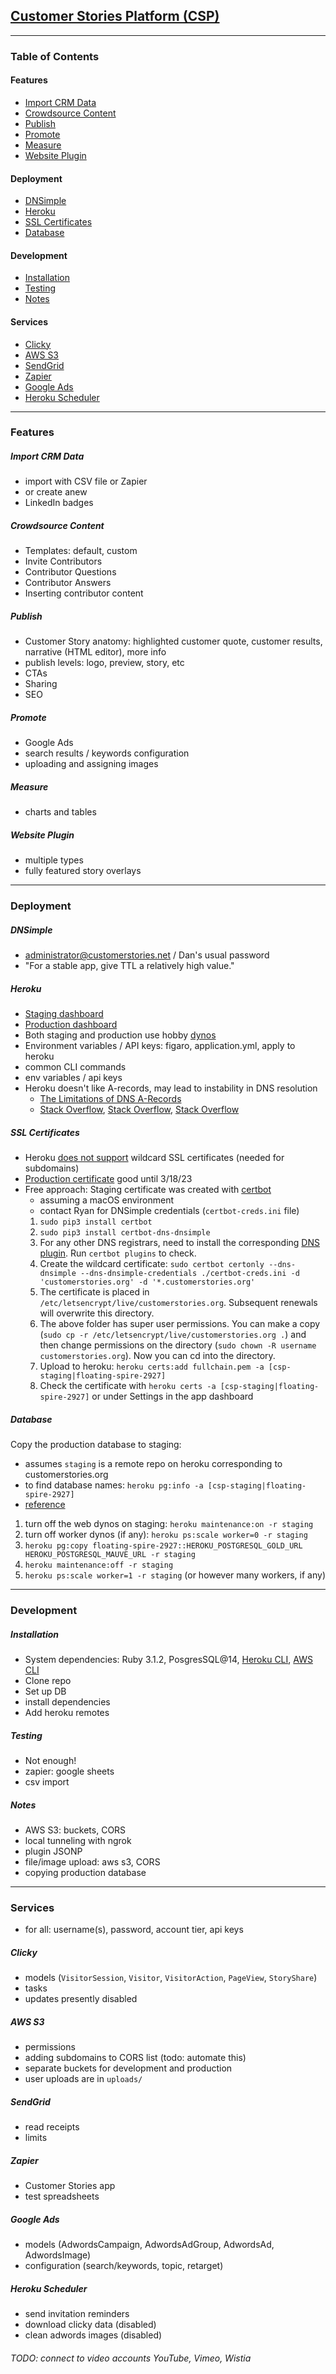## [Customer Stories Platform (CSP)](https://customerstories.net)

<hr>

### Table of Contents

#### Features
- [Import CRM Data](#import)
- [Crowdsource Content](#crowdsource)
- [Publish](#publish)
- [Promote](#promote)
- [Measure](#measure)
- [Website Plugin](#website-plugin)

#### Deployment

- [DNSimple](#dnsimple)
- [Heroku](#heroku)
- [SSL Certificates](#ssl-certificates)
- [Database](#database)

#### Development
- [Installation](#installation)
- [Testing](#testing)
- [Notes](#notes)

#### Services
- [Clicky](#clicky)
- [AWS S3](#aws-s3)
- [SendGrid](#sendgrid)
- [Zapier](#zapier)
- [Google Ads](#google-ads)
- [Heroku Scheduler](#heroku-scheduler)

<hr>

<!-- <a name="features"></a> -->

### Features 

<a name="import"></a>

##### Import CRM Data
- import with CSV file or Zapier
- or create anew
- LinkedIn badges

<a name="crowdsource"></a>

##### Crowdsource Content
- Templates: default, custom
- Invite Contributors
- Contributor Questions
- Contributor Answers
- Inserting contributor content

<a name="publish"></a>

##### Publish
- Customer Story anatomy: highlighted customer quote, customer results, narrative (HTML editor), more info
- publish levels: logo, preview, story, etc
- CTAs
- Sharing
- SEO

<a name="promote"></a>

##### Promote
- Google Ads
- search results / keywords configuration
- uploading and assigning images

<a name="measure"></a>

##### Measure
- charts and tables

<a name="website-plugin"></a>

##### Website Plugin 
- multiple types
- fully featured story overlays

<!-- <a name="development"></a> -->

<hr>

### Deployment

<a name="dnsimple"></a>

##### DNSimple
- administrator@customerstories.net / Dan's usual password
- "For a stable app, give TTL a relatively high value."

<a name="heroku"></a>

##### Heroku
- [Staging dashboard]((https://dashboard.heroku.com/apps/csp-staging))
- [Production dashboard](https://dashboard.heroku.com/apps/floating-spire-2927)
- Both staging and production use hobby [dynos](https://devcenter.heroku.com/categories/dynos) 
- Environment variables / API keys: figaro, application.yml, apply to heroku
- common CLI commands
- env variables / api keys
- Heroku doesn't like A-records, may lead to instability in DNS resolution
	- [The Limitations of DNS A-Records](https://devcenter.heroku.com/articles/apex-domains)
	- [Stack Overflow](http://stackoverflow.com/questions/13478008/heroku-godaddy-naked-domain), [Stack Overflow](http://stackoverflow.com/questions/11492563/heroku-godaddy-send-naked-domain-to-www), [Stack Overflow](http://stackoverflow.com/questions/16022324/how-to-setup-dns-for-an-apex-domain-no-www-pointing-to-a-heroku-app)

<a name="ssl-certificates"></a>

##### SSL Certificates
- Heroku [does not support](https://devcenter.heroku.com/articles/automated-certificate-management) wildcard SSL certificates (needed for subdomains)
- [Production certificate](https://dnsimple.com/a/60286/domains/customerstories.net/ssl_certificates) good until 3/18/23
- Free approach: Staging certificate was created with [certbot](https://certbot.eff.org/)
  - assuming a macOS environment
  - contact Ryan for DNSimple credentials (`certbot-creds.ini` file)
  1. `sudo pip3 install certbot`
  2. `sudo pip3 install certbot-dns-dnsimple` 
  3. For any other DNS registrars, need to install the corresponding [DNS plugin](https://eff-certbot.readthedocs.io/en/stable/using.html#dns-plugins). Run `certbot plugins` to check.
  4. Create the wildcard certificate:
    `sudo certbot certonly --dns-dnsimple --dns-dnsimple-credentials ./certbot-creds.ini -d 'customerstories.org' -d '*.customerstories.org'`
  5. The certificate is placed in `/etc/letsencrypt/live/customerstories.org`. Subsequent renewals will overwrite this directory.
  6. The above folder has super user permissions. You can make a copy (`sudo cp -r /etc/letsencrypt/live/customerstories.org .`) and then change permissions on the directory (`sudo chown -R username customerstories.org`). Now you can cd into the directory.
  7. Upload to heroku: `heroku certs:add fullchain.pem -a [csp-staging|floating-spire-2927]`
  8. Check the certificate with `heroku certs -a [csp-staging|floating-spire-2927]` or under Settings in the app dashboard

<a name="database"></a>

##### Database
Copy the production database to staging:
  - assumes `staging` is a remote repo on heroku corresponding to customerstories.org
  - to find database names: `heroku pg:info -a [csp-staging|floating-spire-2927]`
  - [reference](https://stackoverflow.com/questions/10673630/how-do-i-transfer-production-database-to-staging-on-heroku-using-pgbackups-gett)
  1. turn off the web dynos on staging: `heroku maintenance:on -r staging`
  2. turn off worker dynos (if any): `heroku ps:scale worker=0 -r staging`
  3. `heroku pg:copy floating-spire-2927::HEROKU_POSTGRESQL_GOLD_URL HEROKU_POSTGRESQL_MAUVE_URL -r staging`
  4. `heroku maintenance:off -r staging`
  5. `heroku ps:scale worker=1 -r staging` (or however many workers, if any)

<hr>

### Development

##### Installation
- System dependencies: Ruby 3.1.2, PosgresSQL@14, [Heroku CLI](https://devcenter.heroku.com/articles/heroku-cli), [AWS CLI](https://docs.aws.amazon.com/cli/latest/userguide/getting-started-install.html)
- Clone repo
- Set up DB
- install dependencies
- Add heroku remotes

<a name="testing"></a>

##### Testing
- Not enough!
- zapier: google sheets
- csv import

<a name="notes"></a>

##### Notes
- AWS S3: buckets, CORS
- local tunneling with ngrok
- plugin JSONP
- file/image upload: aws s3, CORS
- copying production database

<hr>

### Services
- for all: username(s), password, account tier, api keys

<a name="clicky"></a>

##### Clicky
- models (`VisitorSession`, `Visitor`, `VisitorAction`, `PageView`, `StoryShare`)
- tasks
- updates presently disabled

<a name="aws-s3"></a>

##### AWS S3
- permissions
- adding subdomains to CORS list (todo: automate this)
- separate buckets for development and production
- user uploads are in `uploads/`

<a name="sendgrid"></a>

##### SendGrid
- read receipts
- limits

<a name="zapier"></a>

##### Zapier
- Customer Stories app
- test spreadsheets

<a name="google-ads"></a>

##### Google Ads
- models (AdwordsCampaign, AdwordsAdGroup, AdwordsAd, AdwordsImage)
- configuration (search/keywords, topic, retarget)

<a name="heroku-scheduler"></a>

##### Heroku Scheduler
- send invitation reminders
- download clicky data (disabled)
- clean adwords images (disabled)

###### TODO: connect to video accounts YouTube, Vimeo, Wistia